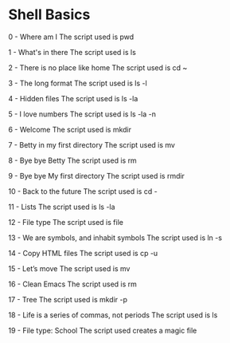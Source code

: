 # Shell Basics

0 - Where am I
The script used is pwd

1 - What's in there
The script used is ls

2 - There is no place like home
The script used is cd ~

3 - The long format
The script used is ls -l

4 - Hidden files
The script used is ls -la

5 - I love numbers
The script used is ls -la -n

6 - Welcome
The script used is mkdir

7 - Betty in my first directory
The script used is mv

8 - Bye bye Betty
The script used is rm

9 - Bye bye My first directory
The script used is rmdir

10 - Back to the future
The script used is cd -

11 - Lists
The script used is ls -la

12 - File type
The script used is file

13 - We are symbols, and inhabit symbols
The script used is ln -s

14 - Copy HTML files
The script used is cp -u

15 - Let’s move
The script used is mv

16 - Clean Emacs
The script used is rm

17 - Tree
The script used is mkdir -p

18 - Life is a series of commas, not periods
The script used is ls

19 - File type: School
The script used creates a magic file
